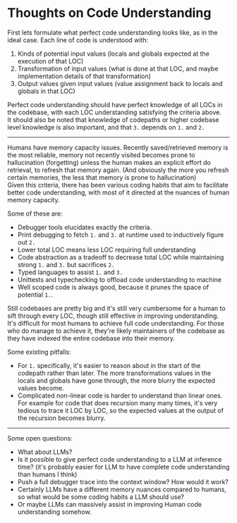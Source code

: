 # Thoughts on Code Understanding
First lets formulate what perfect code understanding looks like, as in the ideal case.
Each line of code is understood with:
1. Kinds of potential input values (locals and globals expected at the execution of that LOC)
2. Transformation of input values (what is done at that LOC, and maybe implementation details of that transformation)
3. Output values given input values (value assignment back to locals and globals in that LOC)

Perfect code understanding should have perfect knowledge of all LOCs in the codebase, with each LOC understanding satisfying the criteria above.  
It should also be noted that knowledge of codepaths or higher codebase level knowledge is also important, and that `3.` depends on `1.` and `2.`

---
Humans have memory capacity issues. Recently saved/retrieved memory is the most reliable, memory not recently visited becomes prone to hallucination (forgetting) unless the human makes an explicit effort do retrieval, to refresh that memory again. (And obviously the more you refresh certain memories, the less that memory is prone to hallucination)  
Given this criteria, there has been various coding habits that aim to facilitate better code understanding, with most of it directed at the nuances of human memory capacity.

Some of these are:
- Debugger tools elucidates exactly the criteria.
- Print debugging to fetch `1.` and `3.` at runtime used to inductively figure out `2.`
- Lower total LOC means less LOC requiring full understanding
- Code abstraction as a tradeoff to decrease total LOC while maintaining strong `1.` and `3.` but sacrifices `2.`
- Typed languages to assist `1.` and `3.`
- Unittests and typechecking to offload code understanding to machine
- Well scoped code is always good, because it prunes the space of potential `1.`.

Still codebases are pretty big and it's still very cumbersome for a human to sift through every LOC, though still effective in improving understanding.  
It's difficult for most humans to achieve full code understanding. For those who do manage to achieve it, they're likely maintainers of the codebase as they have indexed the entire codebase into their memory.

Some existing pitfalls:
- For `1.` specifically, it's easier to reason about in the start of the codepath rather than later. The more transformations values in the locals and globals have gone through, the more blurry the expected values become.
- Complicated non-linear code is harder to understand than linear ones. For example for code that does recursion many many times, it's very tedious to trace it LOC by LOC, so the expected values at the output of the recursion becomes blurry.

---
Some open questions:
- What about LLMs?  
- Is it possible to give perfect code understanding to a LLM at inference time? (it's probably easier for LLM to have complete code understanding than humans I think)  
- Push a full debugger trace into the context window? How would it work?  
- Certainly LLMs have a different memory nuances compared to humans, so what would be some coding habits a LLM should use?  
- Or maybe LLMs can massively assist in improving Human code understanding somehow.